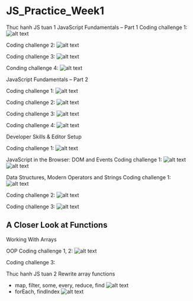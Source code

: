 # JS_Practice_Week1
 Thuc hanh JS tuan 1
 JavaScript Fundamentals – Part 1
 Coding challenge 1:
 ![alt text](Tuan1/image/image.png)

 Coding challenge 2:
 ![alt text](Tuan1/image/image-1.png)

 Coding challenge 3:
 ![alt text](Tuan1/image/image-2.png)

 Conding challenge 4:
 ![alt text](Tuan1/image/image-3.png)

 JavaScript Fundamentals – Part 2

 Coding challenge 1:
 ![alt text](Tuan1/image/image-4.png)

 Coding challenge 2:
 ![alt text](Tuan1/image/image-5.png)

 Coding challenge 3:
![alt text](Tuan1/image/image-6.png)

 Coding challenge 4:
 ![alt text](Tuan1/image/image-7.png)

 Developer Skills & Editor Setup

 Coding challenge 1:
![alt text](Tuan1/image/image-8.png)

 JavaScript in the Browser: DOM and Events
 Coding challenge 1:
 ![alt text](image-5.png)
 ![alt text](image-6.png)

 Data Structures, Modern Operators and Strings
 Coding challenge 1:
 ![alt text](Tuan1/image/image-9.png)

 Coding challenge 2:
 ![alt text](image.png)

 Coding challenge 3:
 ![alt text](image-1.png)


 A Closer Look at Functions
 ------
 Working With Arrays

 OOP
 Coding challenge 1, 2:
 ![alt text](image-4.png)

 Coding challenge 3:
 
Thuc hanh JS tuan 2
 Rewrite array functions
 - map, filter, some, every, reduce, find
 ![alt text](image-2.png)
 - forEach, findIndex
 ![alt text](image-3.png)